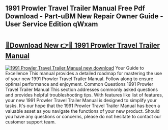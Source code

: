 ## 1991 Prowler Travel Trailer Manual Free Pdf Download - Part-uBM New Repair Owner Guide - User Service Edition qWxam

# <h2><a href="http://bc61005.oget.top/?id=1991+Prowler+Travel+Trailer+Manual">🔗Download New 👉🔴 1991 Prowler Travel Trailer Manual</a></h2>

[![1991 Prowler Travel Trailer Manual new download](https://i.imgur.com/5g1atiW.png)](http://bc61005.oget.top/?id=1991+Prowler+Travel+Trailer+Manual)
Your Guide to Excellence This manual provides a detailed roadmap for mastering the use of your new 1991 Prowler Travel Trailer Manual. Follow along to ensure optimal performance and enjoyment. Common Questions 1991 Prowler Travel Trailer Manual This section addresses commonly asked questions and provides helpful troubleshooting tips. With features like list of features, your new 1991 Prowler Travel Trailer Manual is designed to simplify your tasks. It's our hope that the 1991 Prowler Travel Trailer Manual has been a valuable asset as you navigate the functions of your new product. Should you have any questions or concerns, please do not hesitate to contact our customer support team.
